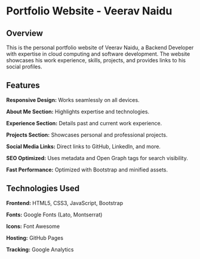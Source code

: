 # Portfolio Website - Veerav Naidu

## Overview

This is the personal portfolio website of Veerav Naidu, a Backend Developer with expertise in cloud computing and software development. The website showcases his work experience, skills, projects, and provides links to his social profiles.

## Features

**Responsive Design:** Works seamlessly on all devices.

**About Me Section:** Highlights expertise and technologies.

**Experience Section:** Details past and current work experience.

**Projects Section:** Showcases personal and professional projects.

**Social Media Links:** Direct links to GitHub, LinkedIn, and more.

**SEO Optimized:** Uses metadata and Open Graph tags for search visibility.

**Fast Performance:** Optimized with Bootstrap and minified assets.

## Technologies Used

**Frontend:** HTML5, CSS3, JavaScript, Bootstrap

**Fonts:** Google Fonts (Lato, Montserrat)

**Icons:** Font Awesome

**Hosting:** GitHub Pages

**Tracking:** Google Analytics